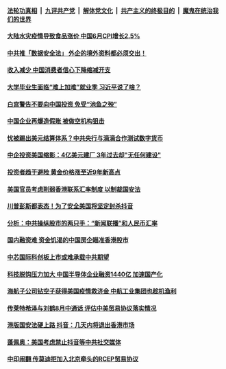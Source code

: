 

####  [法轮功真相](../../../../basic/blob/master/README.md?t=07091531) &nbsp;|&nbsp; [九评共产党](../../../../9ping.md/blob/master/README.md?t=07091531) &nbsp;|&nbsp; [解体党文化](../../../../jtdwh.md/blob/master/README.md?t=07091531)  &nbsp;|&nbsp; [共产主义的终极目的](../../../../gczydzjmd.md/blob/master/README.md?t=07091531) &nbsp;|&nbsp; [魔鬼在统治我们的世界](../../../../mgztzwmdsj.md/blob/master/README.md?t=07091531) 

#### [大陆水灾疫情导致食品涨价 中国6月CPI增长2.5%](../pages/soh7/398986.md?t=07091531) 
#### [中共推「数据安全法」 外企的境外资料都必须交出！](../pages/soh7/398914.md?t=07091531) 
#### [收入减少 中国消费者信心下降缩减开支](../pages/soh7/398779.md?t=07091531) 
#### [大学毕业生面临“难上加难”就业季 习近平说了啥？](../pages/soh7/398770.md?t=07091531) 
#### [白宫警告不要向中国投资 免受“池鱼之殃”](../pages/soh7/398782.md?t=07091531) 
#### [中国企业再爆造假账 被做空机构狙击](../pages/soh7/398785.md?t=07091531) 
#### [忧被踢出美元结算体系？中共央行与滴滴合作测试数字货币](../pages/soh7/398791.md?t=07091531) 
#### [中企投资美国缩影：4亿美元建厂 3年过去却"无任何建设"](../pages/soh7/398596.md?t=07091531) 
#### [投资者趋于避险 黄金价格涨至近9年新高点](../pages/soh7/398608.md?t=07091531) 
#### [美国官员考虑削弱香港联系汇率制度 以制裁国安法 ](../pages/soh7/398584.md?t=07091531) 
#### [川普彭斯都表态！为了安全美国将坚定封杀抖音](../pages/soh7/398566.md?t=07091531) 
#### [分析：中共操纵股市的两只手：“新闻联播”和人民币汇率](../pages/soh7/398467.md?t=07091531) 
#### [国内融资难 资金饥渴的中国房企瞄准香港股市 ](../pages/soh7/398464.md?t=07091531) 
#### [中芯国际科创板上市或难承载中共期望](../pages/soh7/398455.md?t=07091531) 
#### [科技脱钩压力加大 中国半导体企业融资1440亿 加速国产化](../pages/soh7/398452.md?t=07091531) 
#### [海航子公司钻空子获得美国疫情救济金 中航工业集团也趁机渔利](../pages/soh7/398401.md?t=07091531) 
#### [传莱特希泽与刘鹤8月中通话 评估中美贸易协议落实情况](../pages/soh7/398263.md?t=07091531) 
#### [港版国安法硬上路  抖音：几天内将退出香港市场](../pages/soh7/398185.md?t=07091531) 
#### [蓬佩奥：美国考虑禁止抖音等中共社交媒体](../pages/soh7/398224.md?t=07091531) 
#### [中印闹翻 传莫迪拒加入北京牵头的RCEP贸易协议](../pages/soh7/398218.md?t=07091531) 
